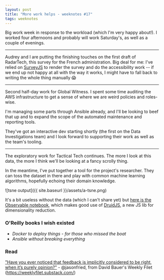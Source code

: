 ```yaml
---
layout: post
title: "More work helps - weeknotes #17"
tags: weeknotes
---
```


  
Big work week in response to the workload (which I'm very happy about!). I worked four afternoons and probably will work Saturday's, as well as a couple of evenings.

---

Audrey and I are putting the finishing touches on the first draft of RadarTech, this survey for the French administration. Big deal for me: I've relied on [SurveyJS](https://surveyjs.io/) to render the survey and do the accessibility work -- if we end up not happy at all with the way it works, I might have to fall back to writing the whole thing manually 😱

---

Second half-day work for Global Witness. I spent some time auditing the AWS infrastructure to get a sense of where we are weird policies and roles-wise.

I'm managing some parts through Ansible already, and I'll be looking to beef that up and to expand the scope of the automated maintenance and reporting tools.

They've got an interactive dev starting shortly (the first on the Data Investigations team) and I look forward to supporting their work as well as the team's tooling.

---

The exploratory work for Tactical Tech continues. The more I look at this data, the more I think we'll be looking at a fancy scrolly thing.

In the meantime, I've put together a tool for the project's researcher. They can toss the dataset in there and play with common machine learning algorithms, hopefully echoing their domain knowledge.

![tsne output]({{ site.baseurl }}/assets/a-tsne.png)

It's a bit useless without the data (which I can't share yet) but [here is the Observable notebook](https://observablehq.com/@basilesimon/explorations-in-d3-and-druid-js), which makes good use of [DruidJS](https://github.com/saehm/DruidJS/), a new JS lib for dimensionality reduction.

### O'Reilly books I wish existed
- _Docker to deploy things - for those who missed the boat_
- _Ansible without breaking everything_

### Read
["Have you ever noticed that feedback is implicitly considered to be right, when it’s purely opinion?"](https://twitter.com/jasonfried/status/1344364060679184384) - @jasonfried, from David Bauer's Weekly Filet (https://weeklyfilet.substack.com/)